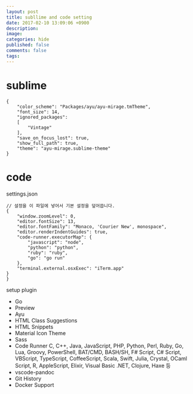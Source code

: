 ```yaml
---
layout: post
title: subllime and code setting
date: 2017-02-10 13:09:06 +0900
description: 
image: 
categories: hide
published: false
comments: false
tags:
---
```


# sublime

```
{
	"color_scheme": "Packages/ayu/ayu-mirage.tmTheme",
	"font_size": 14,
	"ignored_packages":
	[
		"Vintage"
	],
	"save_on_focus_lost": true,
	"show_full_path": true,
	"theme": "ayu-mirage.sublime-theme"
}

```

# code

settings.json

```
// 설정을 이 파일에 넣어서 기본 설정을 덮어씁니다.
{
    "window.zoomLevel": 0,
    "editor.fontSize": 13,
    "editor.fontFamily": "Monaco, 'Courier New', monospace",
    "editor.renderIndentGuides": true,
    "code-runner.executorMap": {
        "javascript": "node",
        "python": "python",
        "ruby": "ruby",
        "go": "go run"
    },
    "terminal.external.osxExec": "iTerm.app"
}
}
```

setup plugin

- Go
- Preview
- Ayu
- HTML Class Suggestions
- HTML Snippets
- Material Icon Theme
- Sass
- Code Runner
  C, C++, Java, JavaScript, PHP, Python, Perl, Ruby, Go, Lua, Groovy, PowerShell, BAT/CMD, BASH/SH, F# Script, C# Script, VBScript, TypeScript, CoffeeScript, Scala, Swift, Julia, Crystal, OCaml Script, R, AppleScript, Elixir, Visual Basic .NET, Clojure, Haxe 등
- vscode-pandoc
- Git History
- Docker Support